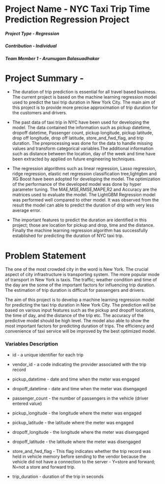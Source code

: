 # **Project Name**    - NYC Taxi Trip Time Prediction Regression Project 

##### **Project Type**    - Regression
##### **Contribution**    - Individual
##### **Team Member 1 -** Arumugam Balasuadhakar

# **Project Summary -**



*   The duration of trip prediction is essential for all travel based business. The current project is based on the machine learning regression model used to predict the taxi trip duration in New York City. The main aim of this project is to provide more precise approximation of trip duration for the customers and drivers.

*   The past data of taxi trip in NYC have been used for developing the model. The data contained the information such as pickup datetime, dropoff datetime,  Passenger count, pickup longitude, pickup latitude, drop off longitude, drop off latitude, store_and_fwd_flag, and trip duration. The preprocessing was done for the data to handle missing values and transform categorical variables.The additional information such as distance between the location, day of the week  and time have been extracted by applied on future engineering techniques.
*   The regression algorithms such as linear regression, Lasso regression, ridge regression, elastic net regression classification tree,lightgbm and XG Boost have been adopted for developing the model. The optimization of the performance of the developed model was done by hyper parameter tuning. The MAE,MSE,RMSE,MAPE,R2 and Accuracy are the matrices used to evaluate the model. The LightGBM Regression model was performed well compared to other model. It was observed from the result the  model can able to predict the duration of drip with very less average error.

*  The important features to predict the duration are identified in this project; those are location for pickup and drop, time and the distance. Finally the machine learning regression algorithm has successfully established for predicting the duration of NYC taxi trip.

# **Problem Statement**
The one of the most crowded city in the word is New York. The crucial aspect of city infrastructure is transporting system. The more popular mode of transport in New York is taxis. The traffic; weather condition and time of the day are the some of the important factors for influencing trip duration. The estimation of trip duration is difficult for passengers and drivers.

The aim of this project is to develop a machine learning regression model for predicting the taxi trip duration in New York City. The prediction will be based on various input features such as the pickup and dropoff locations, the time of day, and the distance of the trip etc. The accuracy of the predictive model should be high level. The model also able to show the most important factors for predicting duration of trips. The efficiency and convenience of taxi service will be improved by the best optimized model.

### Variables Description 

* id - a unique identifier for each trip

* vendor_id - a code indicating the provider associated with the trip record

* pickup_datetime - date and time when the meter was engaged

* dropoff_datetime - date and time when the meter was disengaged

* passenger_count - the number of passengers in the vehicle (driver entered value)

* pickup_longitude - the longitude where the meter was engaged

* pickup_latitude - the latitude where the meter was engaged

* dropoff_longitude - the longitude where the meter was disengaged

* dropoff_latitude - the latitude where the meter was disengaged

* store_and_fwd_flag - This flag indicates whether the trip record was held in vehicle memory before sending to the vendor because the vehicle did not have a connection to the server - Y=store and forward; N=not a store and forward trip.

* trip_duration - duration of the trip in seconds



